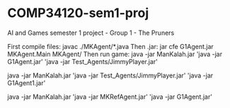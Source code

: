   # COMP34120-sem1-proj

AI and Games semester 1 project - Group 1 - The Pruners

First compile files: javac ./MKAgent/*.java
Then .jar: jar cfe G1Agent.jar MKAgent.Main MKAgent/
Then run game: java -jar ManKalah.jar 'java -jar G1Agent.jar' 'java -jar Test_Agents/JimmyPlayer.jar'

java -jar ManKalah.jar 'java -jar Test_Agents/JimmyPlayer.jar' 'java -jar G1Agent1.jar' 

java -jar ManKalah.jar 'java -jar MKRefAgent.jar' 'java -jar G1Agent.jar' 

